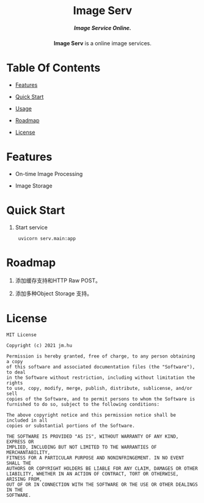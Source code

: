 <div align="center" id="top">
       <h1>Image Serv</h1>
       <h5>Image Service Online.</h5>
   <p>
       <b>Image Serv</b> is a online image services.
   </p>     
</div> 
  
# Table Of Contents

*   [Features](#features)

*   [Quick Start](#quick-start)

*   [Usage](#usage)

*   [Roadmap](#roadmap)

*   [License](#license)


# Features

* On-time Image Processing

* Image Storage

# Quick Start

1.  Start service
   
    ```shell script
     uvicorn serv.main:app
    ```

# Roadmap

1. 添加缓存支持和HTTP Raw POST。

2. 添加多种Object Storage 支持。

# License

```
MIT License

Copyright (c) 2021 jm.hu

Permission is hereby granted, free of charge, to any person obtaining a copy
of this software and associated documentation files (the "Software"), to deal
in the Software without restriction, including without limitation the rights
to use, copy, modify, merge, publish, distribute, sublicense, and/or sell
copies of the Software, and to permit persons to whom the Software is
furnished to do so, subject to the following conditions:

The above copyright notice and this permission notice shall be included in all
copies or substantial portions of the Software.

THE SOFTWARE IS PROVIDED "AS IS", WITHOUT WARRANTY OF ANY KIND, EXPRESS OR
IMPLIED, INCLUDING BUT NOT LIMITED TO THE WARRANTIES OF MERCHANTABILITY,
FITNESS FOR A PARTICULAR PURPOSE AND NONINFRINGEMENT. IN NO EVENT SHALL THE
AUTHORS OR COPYRIGHT HOLDERS BE LIABLE FOR ANY CLAIM, DAMAGES OR OTHER
LIABILITY, WHETHER IN AN ACTION OF CONTRACT, TORT OR OTHERWISE, ARISING FROM,
OUT OF OR IN CONNECTION WITH THE SOFTWARE OR THE USE OR OTHER DEALINGS IN THE
SOFTWARE.
```
